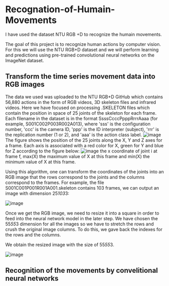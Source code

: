 # Recognation-of-Humain-Movements
I have used the dataset NTU RGB +D to recognize the humain movements.

The goal of this project is to recognize human actions by computer vision. For this we will use the NTU RGB+D dataset and we will perform learning and predictions using pre-trained convolutional neural networks on the ImageNet dataset.

## Transform the time series movement data into RGB images
The data we used was uploaded to the NTU RGB+D GitHub which contains 56,880 actions in the form of RGB videos, 3D skeleton files and infrared videos. Here we have focused on processing .SKELETON files which contain the position in space of 25 joints of the skeleton for each frame. Each filename in the dataset is in the format SsssCcccPpppRrrrAaaa (for example, S001C002P003R002A013), where 'sss' is the configuration number, 'ccc' is the camera ID, 'ppp' is the ID interpreter (subject), 'rrr' is the replication number (1 or 2), and 'aaa' is the action class label.
![image](https://user-images.githubusercontent.com/105889748/216825905-6edce1fe-8bed-4cd2-b1ad-26c12fabbd9e.png)
The figure shows the position of the 25 joints along the X, Y and Z axes for a frame. Each axis is associated with a red color for X, green for Y and blue for Z according to the figure below:
![image](https://user-images.githubusercontent.com/105889748/216825978-9ba1d3d3-77da-49e8-a02d-f3a51237e039.png)
the x coordinate of joint i at frame f, max(X) the maximum value of X at this frame and min(X) the minimum value of X at this frame.

Using this algorithm, one can transform the coordinates of the joints into an RGB image that the rows correspond to the joints and the columns correspond to the frames. For example, the file S001C001P001R001A001.skeleton contains 103 frames, we can output an image with dimension 25*103*3:

![image](https://user-images.githubusercontent.com/105889748/216826824-c0e8a279-3dd6-4416-be6a-86df133cafb2.png)

Once we get the RGB image, we need to resize it into a square in order to feed into the neural network model in the later step. We have chosen the 55*55*3 dimension for all the images so we have to stretch the rows and crush the original image columns. To do this, we gave back the indexes for the rows and the columns.

We obtain the resized image with the size of 55*55*3.

![image](https://user-images.githubusercontent.com/105889748/216826911-7ec61f41-7add-4426-b0e7-4fb9510705c0.png)

## Recognition of the movements by convelitional neural networks
